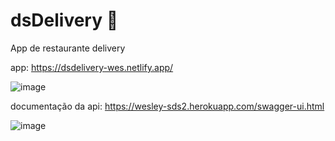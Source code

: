 # dsDelivery 🛵
App de restaurante delivery

app: https://dsdelivery-wes.netlify.app/

![image](https://user-images.githubusercontent.com/59511225/132137730-0e76e884-ea6c-4939-99b9-285faf37f2ab.png)



documentação da api: https://wesley-sds2.herokuapp.com/swagger-ui.html

![image](https://user-images.githubusercontent.com/59511225/132137826-9caea7e5-990f-4b01-8be7-377811c14dce.png)


